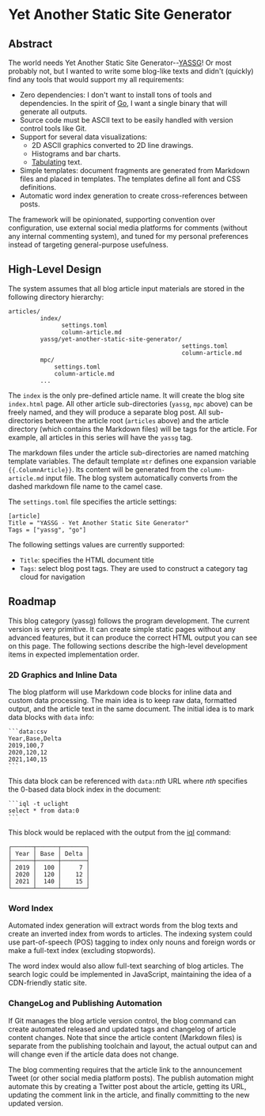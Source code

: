[//]: # (-*- markdown -*-)

# Yet Another Static Site Generator

## Abstract

The world needs Yet Another Static Site
Generator--[YASSG](https://github.com/markkurossi/blog)! Or most
probably not, but I wanted to write some blog-like texts and didn't
(quickly) find any tools that would support my all requirements:

 - Zero dependencies: I don't want to install tons of tools and
   dependencies. In the spirit of [Go](https://go.dev/), I want a
   single binary that will generate all outputs.
 - Source code must be ASCII text to be easily handled with version
   control tools like Git.
 - Support for several data visualizations:
   - 2D ASCII graphics converted to 2D line drawings.
   - Histograms and bar charts.
   - [Tabulating](https://github.com/markkurossi/tabulate) text.
 - Simple templates: document fragments are generated from Markdown
   files and placed in templates. The templates define all font and
   CSS definitions.
 - Automatic word index generation to create cross-references between
   posts.

The framework will be opinionated, supporting convention over
configuration, use external social media platforms for comments
(without any internal commenting system), and tuned for my personal
preferences instead of targeting general-purpose usefulness.

## High-Level Design

The system assumes that all blog article input materials are stored in
the following directory hierarchy:

    articles/
             index/
                   settings.toml
                   column-article.md
             yassg/yet-another-static-site-generator/
                                                     settings.toml
                                                     column-article.md
             mpc/
                 settings.toml
                 column-article.md
             ...

The `index` is the only pre-defined article name. It will create the
blog site `index.html` page. All other article sub-directories
(`yassg`, `mpc` above) can be freely named, and they will produce a
separate blog post. All sub-directories between the article root
(`articles` above) and the article directory (which contains the
Markdown files) will be tags for the article. For example, all
articles in this series will have the `yassg` tag.

The markdown files under the article sub-directories are named
matching template variables. The default template `mtr` defines one
expansion variable `{{.ColumnArticle}}`. Its content will be generated
from the `column-article.md` input file. The blog system automatically
converts from the dashed markdown file name to the camel case.

The `settings.toml` file specifies the article settings:

    [article]
    Title = "YASSG - Yet Another Static Site Generator"
    Tags = ["yassg", "go"]

The following settings values are currently supported:

 - `Title`: specifies the HTML document title
 - `Tags`: select blog post tags. They are used to construct a
   category tag cloud for navigation

## Roadmap

This blog category (yassg) follows the program development. The
current version is very primitive. It can create simple static pages
without any advanced features, but it can produce the correct HTML
output you can see on this page. The following sections describe the
high-level development items in expected implementation order.

### 2D Graphics and Inline Data

The blog platform will use Markdown code blocks for inline data and
custom data processing. The main idea is to keep raw data, formatted
output, and the article text in the same document. The initial idea is
to mark data blocks with `data` info:

    ```data:csv
    Year,Base,Delta
    2019,100,7
    2020,120,12
    2021,140,15
    ```

This data block can be referenced with `data:`_nth_ URL where _nth_
specifies the 0-based data block index in the document:

    ```iql -t uclight
    select * from data:0
    ```

This block would be replaced with the output from the
[iql](https://github.com/markkurossi/iql) command:

```
┌──────┬──────┬───────┐
│ Year │ Base │ Delta │
├──────┼──────┼───────┤
│ 2019 │  100 │     7 │
│ 2020 │  120 │    12 │
│ 2021 │  140 │    15 │
└──────┴──────┴───────┘
```

### Word Index

Automated index generation will extract words from the blog texts and
create an inverted index from words to articles. The indexing system
could use part-of-speech (POS) tagging to index only nouns and foreign
words or make a full-text index (excluding stopwords).

The word index would also allow full-text searching of blog
articles. The search logic could be implemented in JavaScript,
maintaining the idea of a CDN-friendly static site.

### ChangeLog and Publishing Automation

If Git manages the blog article version control, the blog command can
create automated released and updated tags and changelog of article
content changes. Note that since the article content (Markdown files)
is separate from the publishing toolchain and layout, the actual
output can and will change even if the article data does not change.

The blog commenting requires that the article link to the announcement
Tweet (or other social media platform posts). The publish automation
might automate this by creating a Twitter post about the article,
getting its URL, updating the comment link in the article, and finally
committing to the new updated version.

